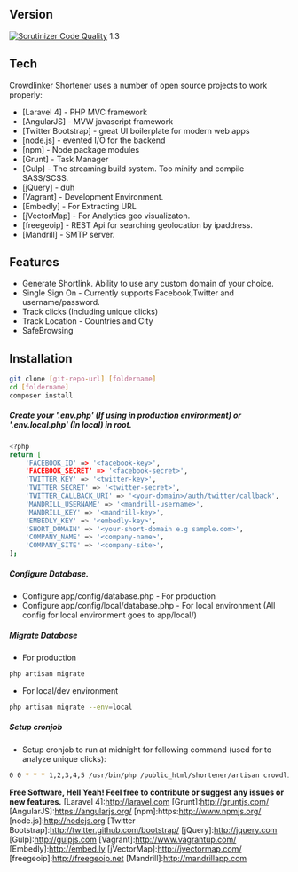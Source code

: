 
Version
----
[![Scrutinizer Code Quality](https://scrutinizer-ci.com/g/CrowdLinker/shortener/badges/quality-score.png?b=master)](https://scrutinizer-ci.com/g/CrowdLinker/shortener/?branch=master)
1.3

Tech
-----------

Crowdlinker Shortener uses a number of open source projects to work properly:

* [Laravel 4] - PHP MVC framework
* [AngularJS] - MVW javascript framework
* [Twitter Bootstrap] - great UI boilerplate for modern web apps
* [node.js] - evented I/O for the backend
* [npm] - Node package modules
* [Grunt] - Task Manager
* [Gulp] - The streaming build system. Too minify and compile SASS/SCSS.
* [jQuery] - duh 
* [Vagrant] - Development Environment.
* [Embedly] - For Extracting URL
* [jVectorMap] - For Analytics geo visualizaton.
* [freegeoip] - REST Api for searching geolocation by ipaddress.
* [Mandrill] - SMTP server.


Features
-----------

* Generate Shortlink. Ability to use any custom domain of your choice.
* Single Sign On - Currently supports Facebook,Twitter and username/password.
* Track clicks (Including unique clicks)
* Track Location - Countries and City
* SafeBrowsing


Installation
--------------

```sh
git clone [git-repo-url] [foldername]
cd [foldername]
composer install

```

##### Create your '.env.php' (If using in production environment) or '.env.local.php' (In local) in root.

```sh
<?php
return [
    'FACEBOOK_ID' => '<facebook-key>',
    'FACEBOOK_SECRET' => '<facebook-secret>',
    'TWITTER_KEY' => '<twitter-key>',
    'TWITTER_SECRET' => '<twitter-secret>',
    'TWITTER_CALLBACK_URI' => '<your-domain>/auth/twitter/callback',
    'MANDRILL_USERNAME' => '<mandrill-username>',
    'MANDRILL_KEY' => '<mandrill-key>',
    'EMBEDLY_KEY' => '<embedly-key>',
    'SHORT_DOMAIN' => '<your-short-domain e.g sample.com>',
    'COMPANY_NAME' => '<company-name>',
    'COMPANY_SITE' => '<company-site>',
];

```
##### Configure Database.
* Configure app/config/database.php - For production
* Configure app/config/local/database.php - For local environment (All config for local environment goes to app/local/)

##### Migrate Database
* For production


```sh
php artisan migrate

```

* For local/dev environment


```sh
php artisan migrate --env=local

```
##### Setup cronjob
* Setup cronjob to run at midnight for following command (used for to analyze unique clicks):

```sh
0 0 * * * 1,2,3,4,5 /usr/bin/php /public_html/shortener/artisan crowdlinker:updatecount

```





**Free Software, Hell Yeah! Feel free to contribute or suggest any issues or new features.**
[Laravel 4]:http://laravel.com
[Grunt]:http://gruntjs.com/
[AngularJS]:https://angularjs.org/
[npm]:https:http://www.npmjs.org/
[node.js]:http://nodejs.org
[Twitter Bootstrap]:http://twitter.github.com/bootstrap/
[jQuery]:http://jquery.com
[Gulp]:http://gulpjs.com
[Vagrant]:http://www.vagrantup.com/
[Embedly]:http://embed.ly
[jVectorMap]:http://jvectormap.com/
[freegeoip]:http://freegeoip.net
[Mandrill]:http://mandrillapp.com
